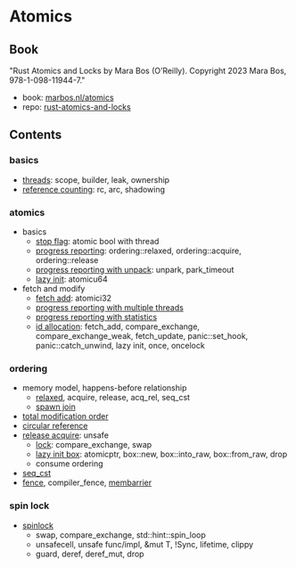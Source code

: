 # Atomics

## Book

"Rust Atomics and Locks by Mara Bos (O’Reilly). Copyright 2023 Mara Bos, 978-1-098-11944-7."

- book: [marbos.nl/atomics](https://marabos.nl/atomics/)
- repo: [rust-atomics-and-locks](https://github.com/m-ou-se/rust-atomics-and-locks)

## Contents

### basics

- [threads](basics/threads/README.md): scope, builder, leak, ownership
- [reference counting](basics/reference_counting/README.md): rc, arc, shadowing

### atomics

- basics
  - [stop flag](atomics/stop_flag/README.md): atomic bool with thread
  - [progress reporting](atomics/progress_reporting/README.md): ordering::relaxed, ordering::acquire, ordering::release
  - [progress reporting with unpack](atomics/progress_reporting_unpack/README.md): unpark, park_timeout
  - [lazy init](atomics/lazy_init/README.md): atomicu64
- fetch and modify
  - [fetch add](atomics/fetch_add/README.md): atomici32
  - [progress reporting with multiple threads](atomics/progress_reporting_multithreads/README.md)
  - [progress reporting with statistics](atomics/progress_reporting_statistics/README.md)
  - [id allocation](atomics/id_allocation/README.md): fetch_add, compare_exchange, compare_exchange_weak, fetch_update, panic::set_hook, panic::catch_unwind, lazy init, once, oncelock

### ordering

- memory model, happens-before relationship
  - [relaxed](ordering/relaxed/README.md), acquire, release, acq_rel, seq_cst
  - [spawn join](ordering/spawn_join/README.md)
- [total modification order](ordering/total_modification_order/README.md)
- [circular reference](ordering/circular_reference/README.md)
- [release acquire](ordering/release_acquire/README.md): unsafe
  - [lock](ordering/lock/README.md): compare_exchange, swap
  - [lazy init box](ordering/lazy_init_box/README.md): atomicptr, box::new, box::into_raw, box::from_raw, drop
  - consume ordering
- [seq_cst](ordering/seq_cst/README.md)
- [fence](ordering/fence/README.md), compiler_fence, [membarrier](https://docs.rs/membarrier/latest/membarrier/)

### spin lock

- [spinlock](spin_lock/spinlock/README.md)
  - swap, compare_exchange, std::hint::spin_loop
  - unsafecell, unsafe func/impl, &mut T, !Sync, lifetime, clippy
  - guard, deref, deref_mut, drop


